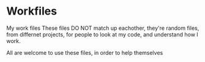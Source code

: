 # Workfiles
My work files
These files DO NOT match up eachother, they're random files, from differnet projects, for people to look at my code, and understand 
how I work.

All are welcome to use these files, in order to help themselves
